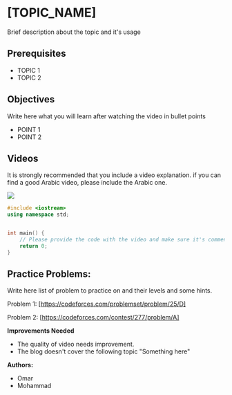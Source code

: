 # [TOPIC_NAME]
Brief description about the topic and it's usage

## Prerequisites

* TOPIC 1
* TOPIC 2

## Objectives

Write here what you will learn after watching the video in bullet points
* POINT 1
* POINT 2

## Videos 

It is strongly recommended that you include a video explanation. if you can find a good Arabic video, please include the Arabic one.

[![](https://img.youtube.com/vi/wKM6bQdtBbo/0.jpg)](https://www.youtube.com/watch?v=wKM6bQdtBbo)

```cpp
#include <iostream>
using namespace std;


int main() {
    // Please provide the code with the video and make sure it's commented.
	return 0;
}
```

## Practice Problems:

Write here list of problem to practice on and their levels and some hints.

Problem 1: [https://codeforces.com/problemset/problem/25/D]

Problem 2: [https://codeforces.com/contest/277/problem/A]


**Improvements Needed**

- The quality of video needs improvement.
- The blog doesn't cover the following topic "Something here"

**Authors:**
* Omar
* Mohammad